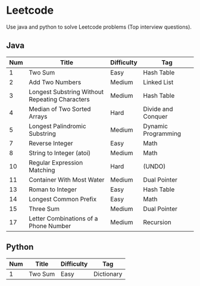 # Leetcode
Use java and python to solve Leetcode problems (Top interview questions).

## Java
| Num | Title | Difficulty | Tag |
| ------ | ------ | ------ | ------ |
| 1 | Two Sum | Easy | Hash Table |
| 2 | Add Two Numbers | Medium | Linked List |
| 3 | Longest Substring Without Repeating Characters | Medium | Hash Table |
| 4 | Median of Two Sorted Arrays | Hard | Divide and Conquer |
| 5 | Longest Palindromic Substring | Medium | Dynamic Programming |
| 7 | Reverse Integer | Easy | Math |
| 8 | String to Integer (atoi) | Medium | Math |
| 10 | Regular Expression Matching | Hard | (UNDO) |
| 11 | Container With Most Water | Medium | Dual Pointer |
| 13 | Roman to Integer | Easy | Hash Table |
| 14 | Longest Common Prefix | Easy | Math |
| 15 | Three Sum | Medium | Dual Pointer |
| 17 | Letter Combinations of a Phone Number | Medium | Recursion |

## Python
| Num | Title | Difficulty | Tag |
| ------ | ------ | ------ | ------ |
| 1 | Two Sum | Easy | Dictionary |
